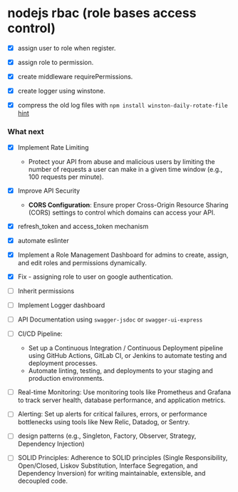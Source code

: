 # nodejs rbac (role bases access control)

- [x] assign user to role when register.
- [x] assign role to permission.
- [x] create middleware requirePermissions.

- [x] create logger using winstone.
- [x] compress the old log files with `npm install winston-daily-rotate-file` [hint](https://medium.com/@bjprajapati381/using-winston-for-logging-in-node-js-applications-d15302947c28)

### What next

- [x] Implement Rate Limiting

  - Protect your API from abuse and malicious users by limiting the number of requests a user can make in a given time window (e.g., 100 requests per minute).

- [x] Improve API Security

  - **CORS Configuration**: Ensure proper Cross-Origin Resource Sharing (CORS) settings to control which domains can access your
    API.

- [x] refresh_token and access_token mechanism

- [x] automate eslinter

- [x] Implement a Role Management Dashboard for admins to create, assign, and edit roles and permissions dynamically.

- [x] Fix - assigning role to user on google authentication.

- [ ] Inherit permissions

- [ ] Implement Logger dashboard

- [ ] API Documentation using `swagger-jsdoc` or `swagger-ui-express`

- [ ] CI/CD Pipeline:

  - Set up a Continuous Integration / Continuous Deployment pipeline using GitHub Actions, GitLab CI, or Jenkins to automate testing and deployment processes.
  - Automate linting, testing, and deployments to your staging and production environments.

- [ ] Real-time Monitoring: Use monitoring tools like Prometheus and Grafana to track server health, database performance, and application metrics.

- [ ] Alerting: Set up alerts for critical failures, errors, or performance bottlenecks using tools like New Relic, Datadog, or Sentry.
- [ ] design patterns (e.g., Singleton, Factory, Observer, Strategy, Dependency Injection)
- [ ] SOLID Principles: Adherence to SOLID principles (Single Responsibility, Open/Closed, Liskov Substitution, Interface Segregation, and Dependency Inversion) for writing maintainable, extensible, and decoupled code.
